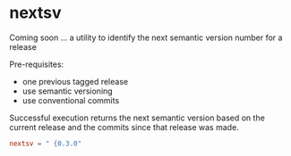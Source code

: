# nextsv

Coming soon ... a utility to identify the next semantic version number for a release

Pre-requisites:

* one previous tagged release
* use semantic versioning
* use conventional commits

Successful execution returns the next semantic version based on the current release and the commits since that release was made.

```toml
nextsv = " {0.3.0"
```
